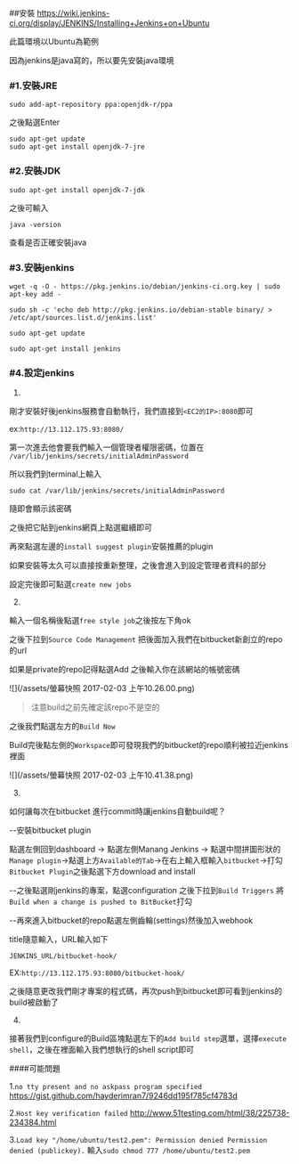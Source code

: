 
##安裝
https://wiki.jenkins-ci.org/display/JENKINS/Installing+Jenkins+on+Ubuntu

此篇環境以Ubuntu為範例

因為jenkins是java寫的，所以要先安裝java環境

### #1.安裝JRE

```
sudo add-apt-repository ppa:openjdk-r/ppa  
```
之後點選Enter

```
sudo apt-get update   
sudo apt-get install openjdk-7-jre  
```

### #2.安裝JDK

```
sudo apt-get install openjdk-7-jdk
```
之後可輸入
```
java -version
```
查看是否正確安裝java

### #3.安裝jenkins

```
wget -q -O - https://pkg.jenkins.io/debian/jenkins-ci.org.key | sudo apt-key add -

sudo sh -c 'echo deb http://pkg.jenkins.io/debian-stable binary/ > /etc/apt/sources.list.d/jenkins.list'

sudo apt-get update

sudo apt-get install jenkins
```

### #4.設定jenkins

1.

剛才安裝好後jenkins服務會自動執行，我們直接到`<EC2的IP>:8080`即可

ex:`http://13.112.175.93:8080/`

第一次進去他會要我們輸入一個管理者權限密碼，位置在
`/var/lib/jenkins/secrets/initialAdminPassword`

所以我們到terminal上輸入

```
sudo cat /var/lib/jenkins/secrets/initialAdminPassword
```

隨即會顯示該密碼

之後把它貼到jenkins網頁上點選繼續即可

再來點選左邊的`install suggest plugin`安裝推薦的plugin

如果安裝等太久可以直接按重新整理，之後會進入到設定管理者資料的部分

設定完後即可點選`create new jobs `

2.

輸入一個名稱後點選`free style job`之後按左下角ok

之後下拉到`Source Code Management` 把後面加入我們在bitbucket新創立的repo的url 

如果是private的repo記得點選Add 之後輸入你在該網站的帳號密碼

![](/assets/螢幕快照 2017-02-03 上午10.26.00.png)

>注意build之前先確定該repo不是空的

之後我們點選左方的`Build Now`

Build完後點左側的`Workspace`即可發現我們的bitbucket的repo順利被拉近jenkins裡面

![](/assets/螢幕快照 2017-02-03 上午10.41.38.png)

3.

如何讓每次在bitbucket 進行commit時讓jenkins自動build呢？

--安裝bitbucket plugin

點選左側回到dashboard -> 點選左側Manang Jenkins -> 點選中間拼圖形狀的`Manage plugin`->點選上方`Available的Tab`->在右上輸入框輸入`bitbucket`->打勾`Bitbucket Plugin`之後點選下方download and install

--之後點選剛jenkins的專案，點選configuration 之後下拉到`Build Triggers`  將`Build when a change is pushed to BitBucket`打勾


--再來進入bitbucket的repo點選左側齒輪(settings)然後加入webhook

title隨意輸入，URL輸入如下

` JENKINS_URL/bitbucket-hook/ `

EX:`http://13.112.175.93:8080/bitbucket-hook/`

之後隨意更改我們剛才專案的程式碼，再次push到bitbucket即可看到jenkins的build被啟動了

4.

接著我們到configure的Build區塊點選左下的`Add build step`選單，選擇`execute shell`，之後在裡面輸入我們想執行的shell script即可

####可能問題

1.`no tty present and no askpass program specified`
https://gist.github.com/hayderimran7/9246dd195f785cf4783d

2.`Host key verification failed`
http://www.51testing.com/html/38/225738-234384.html

3.`Load key "/home/ubuntu/test2.pem": Permission denied
Permission denied (publickey).`
輸入`sudo chmod 777 /home/ubuntu/test2.pem`




